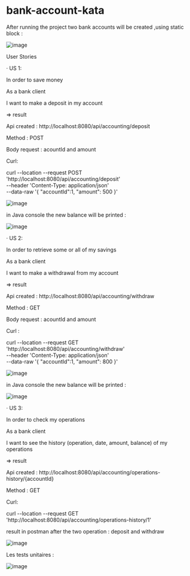 # bank-account-kata

After running the project two bank accounts will be created ,using static block :

![image](https://user-images.githubusercontent.com/36199753/152420800-5c129848-05f6-40da-9a5c-45af2af3f209.png)


User Stories

·         US 1:

In order to save money

As a bank client

I want to make a deposit in my account

=> result

Api created : http://localhost:8080/api/accounting/deposit

Method : POST

Body request : acountId and amount

Curl:

curl --location --request POST 'http://localhost:8080/api/accounting/deposit' \
--header 'Content-Type: application/json' \
--data-raw '{
    "accountId":1,
    "amount": 500
}'

![image](https://user-images.githubusercontent.com/36199753/152422237-2a949e33-6564-4f71-8a0d-91a43237f8e6.png)

in Java console the new balance will be printed :

![image](https://user-images.githubusercontent.com/36199753/152421021-be5296f8-d4bc-4ca3-b376-23a7536744d5.png)


·         US 2:

In order to retrieve some or all of my savings

As a bank client

I want to make a withdrawal from my account

=> result

Api created : http://localhost:8080/api/accounting/withdraw

Method : GET

Body request : acountId and amount

Curl :

curl --location --request GET 'http://localhost:8080/api/accounting/withdraw' \
--header 'Content-Type: application/json' \
--data-raw '{
    "accountId":1,
    "amount": 800
}'

![image](https://user-images.githubusercontent.com/36199753/152422194-9543e10d-7298-461d-ba5a-5b6145840ec7.png)


in Java console the new balance will be printed :

![image](https://user-images.githubusercontent.com/36199753/152421732-c0e2d419-e991-41fe-936d-8c0fb6f4d072.png)

·         US 3:

In order to check my operations

As a bank client

I want to see the history (operation, date, amount, balance) of my operations

=> result

Api created : http://localhost:8080/api/accounting/operations-history/{accountId}

Method : GET

Curl:

curl --location --request GET 'http://localhost:8080/api/accounting/operations-history/1'

result in postman after the two operation : deposit and withdraw

![image](https://user-images.githubusercontent.com/36199753/152422150-a496c1fd-1ae0-4459-8f19-7213903c1377.png)

Les tests unitaires :

![image](https://user-images.githubusercontent.com/36199753/152422385-4d479e78-5f10-4a23-b735-d4af08aecb83.png)

 

